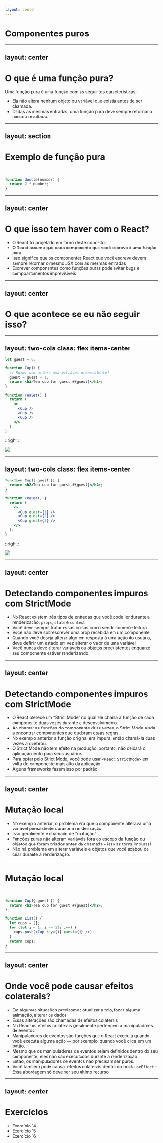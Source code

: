 ```yaml
---
layout: center
---
```


# Componentes puros

---
layout: center
---

# O que é uma função pura?

Uma função pura é uma função com as seguintes características:

- Ela não altera nenhum objeto ou variável que existia antes de ser chamada.
- Dadas as mesmas entradas, uma função pura deve sempre retornar o mesmo resultado.

---
layout: section
---

# Exemplo de função pura

<br />

```jsx
function double(number) {
  return 2 * number;
}
```

<style>
code {
  @apply text-xl !important;
}
</style>

<!--
- double é uma função pura
- Se você passar 3, ele retornará 6. Sempre.
-->

---
layout: center
---

# O que isso tem haver com o React?

- O React foi projetado em torno deste conceito. 
- O React assume que cada componente que você escreve é ​​uma função pura
- Isso significa que os componentes React que você escreve devem sempre retornar o mesmo JSX com as mesmas entradas
- Escrever componentes como funções puras pode evitar bugs e compoartamentos imprevisíveis

---
layout: center
---

# O que acontece se eu não seguir isso?

---
layout: two-cols
class: flex items-center
---

```jsx
let guest = 0;

function Cup() {
  // Ruim: não altere uma variável preexistente!
  guest = guest + 1;
  return <h2>Tea cup for guest #{guest}</h2>;
}

function TeaSet() {
  return (
    <>
      <Cup />
      <Cup />
      <Cup />
    </>
  )
}
```

::right::

![](/example--side-effect.png)

<!-- 
- Isso só acontece se você executar no StrictMode*
- Sem o StrictMode esse bug não será visível
- Este componente está lendo e escrevendo uma variável `guest` declarada fora dele.
- Isso significa que chamar esse componente várias vezes ele produzirá JSX diferente
- Se outros componentes lerem guest, eles também produzirão JSX diferente
- Isso não é previsível
- Você pode corrigir este componente passando `guest` como prop
-->

---
layout: two-cols
class: flex items-center
---

```jsx
function Cup({ guest }) {
  return <h2>Tea cup for guest #{guest}</h2>;
}

function TeaSet() {
  return (
    <>
      <Cup guest={1} />
      <Cup guest={2} />
      <Cup guest={3} />
    </>
  );
}
```

::right::

![](/example--without-side-effect.png)

---
layout: center
---

# Detectando componentes impuros com StrictMode

- No React existem três tipos de entradas que você pode ler durante a renderização: `props`, `state` e `context`
- Você deve sempre tratar essas coisas como sendo somente leitura
- Você não deve sobrescrever uma prop recebida em um componente
- Quando você deseja alterar algo em resposta à uma ação do usuário, deve definir um estado em vez alterar o valor de uma variável
- Você nunca deve alterar variáveis ​​ou objetos preexistentes enquanto seu componente estiver renderizando.

---
layout: center
---

# Detectando componentes impuros com StrictMode

- O React oferece um “Strict Mode” no qual ele chama a função de cada componente duas vezes durante o desenvolvimento.
- Ao chamar as funções do componente duas vezes, o Strict Mode ajuda a encontrar componentes que quebram essas regras.
- No exemplo anterior a função original era impura, então chamá-la duas vezes a quebrou.
- O Strict Mode não tem efeito na produção, portanto, não deixará o aplicação lento para seus usuários. 
- Para optar pelo Strict Mode, você pode usar `<React.StrictMode>` em volta do componente mais alto da aplicação
- Alguns frameworks fazem isso por padrão.

---
layout: center
---

# Mutação local

- No exemplo anterior, o problema era que o componente alterava uma variável preexistente durante a renderização.
- Isso geralmente é chamado de “mutação”
- Funções puras não alteram variáveis ​​fora do escopo da função ou objetos que foram criados antes da chamada - isso as torna impuras!
- Não há problema em alterar variáveis ​​e objetos que você acabou de criar durante a renderização. 

---

# Mutação local

<br />

```jsx
function Cup({ guest }) {
  return <h2>Tea cup for guest #{guest}</h2>;
}

function List() {
  let cups = [];
  for (let i = 1; i <= 12; i++) {
    cups.push(<Cup key={i} guest={i} />);
  }
  return cups;
}
```

<style>
code {
  @apply text-xl !important;
}
</style>

<!--
- Se a variável cups função List isso seria um grande problema
- Você estaria alterando um objeto preexistente
- Como a gente criou aquele array durante a mesma renderização, todo código fora da função List jamais saberá que isso aconteceu
- Isso é chamado de mutação local
-->

---
layout: center
---

# Onde você pode causar efeitos colaterais?

- Em algumas situações precisamos atualizar a tela, fazer alguma animação, alterar os dados
- Essas alterações são chamadas de efeitos colaterais
- No React os efeitos colaterais geralmente pertencem a manipuladores de eventos.
- Manipuladores de eventos são funções que o React executa quando você executa alguma ação — por exemplo, quando você clica em um botão. 
- Mesmo que os manipuladores de eventos sejam definidos dentro do seu componente, eles não são executados durante a renderização
- Então, os manipuladores de eventos não precisam ser puros.
- Você também pode causar efeitos colaterais dentro do hook `useEffect` - Essa abordagem só deve ser seu último recurso

---
layout: center
---
# Exercícios

- Exercício 14
- Exercício 15
- Exercício 16
